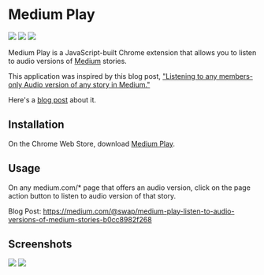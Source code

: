 # Medium Play

[![](https://img.shields.io/chrome-web-store/v/bjacbjpkijglgooedjahapjohhofopba.svg)](https://chrome.google.com/webstore/detail/medium-play/bjacbjpkijglgooedjahapjohhofopba)
[![](https://img.shields.io/chrome-web-store/rating/bjacbjpkijglgooedjahapjohhofopba.svg)](https://chrome.google.com/webstore/detail/medium-play/bjacbjpkijglgooedjahapjohhofopba)
[![](https://img.shields.io/chrome-web-store/users/bjacbjpkijglgooedjahapjohhofopba.svg)](https://chrome.google.com/webstore/detail/medium-play/bjacbjpkijglgooedjahapjohhofopba)

Medium Play is a JavaScript-built Chrome extension that allows you to listen to audio versions of [Medium](https://medium.com/) stories.

This application was inspired by this blog post, ["Listening to any members-only Audio version of any story in Medium."](https://medium.com/bugbountywriteup/listening-to-any-members-only-audio-version-of-the-story-in-medium-bf2dc2abc8d7)

Here's a [blog post](https://medium.com/@swap/medium-play-listen-to-audio-versions-of-medium-stories-b0cc8982f268) about it.

## Installation

On the Chrome Web Store, download [Medium Play](https://chrome.google.com/webstore/detail/medium-play/bjacbjpkijglgooedjahapjohhofopba).

## Usage

On any medium.com/* page that offers an audio version, click on the page action button to listen to audio version of that story.

Blog Post: https://medium.com/@swap/medium-play-listen-to-audio-versions-of-medium-stories-b0cc8982f268

## Screenshots
![](medium-play-1.png)
![](medium-play-2.png)
